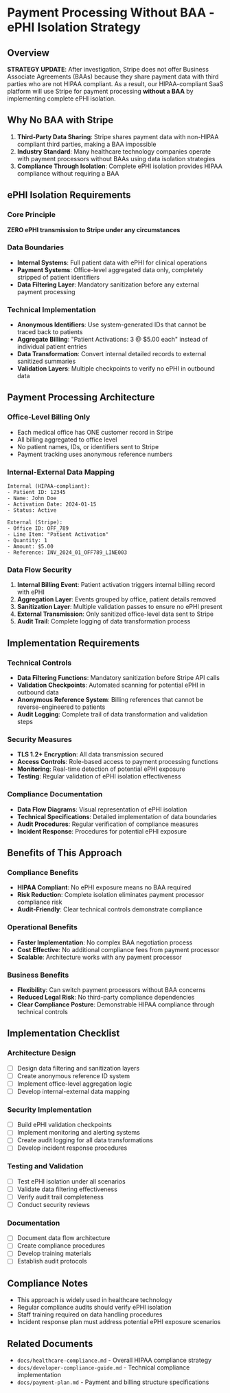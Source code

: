 # Payment Processing Without BAA - ePHI Isolation Strategy

## Overview

**STRATEGY UPDATE**: After investigation, Stripe does not offer Business Associate Agreements (BAAs) because they share payment data with third parties who are not HIPAA compliant. As a result, our HIPAA-compliant SaaS platform will use Stripe for payment processing **without a BAA** by implementing complete ePHI isolation.

## Why No BAA with Stripe

1. **Third-Party Data Sharing**: Stripe shares payment data with non-HIPAA compliant third parties, making a BAA impossible
2. **Industry Standard**: Many healthcare technology companies operate with payment processors without BAAs using data isolation strategies
3. **Compliance Through Isolation**: Complete ePHI isolation provides HIPAA compliance without requiring a BAA

## ePHI Isolation Requirements

### Core Principle

**ZERO ePHI transmission to Stripe under any circumstances**

### Data Boundaries

- **Internal Systems**: Full patient data with ePHI for clinical operations
- **Payment Systems**: Office-level aggregated data only, completely stripped of patient identifiers
- **Data Filtering Layer**: Mandatory sanitization before any external payment processing

### Technical Implementation

- **Anonymous Identifiers**: Use system-generated IDs that cannot be traced back to patients
- **Aggregate Billing**: "Patient Activations: 3 @ $5.00 each" instead of individual patient entries
- **Data Transformation**: Convert internal detailed records to external sanitized summaries
- **Validation Layers**: Multiple checkpoints to verify no ePHI in outbound data

## Payment Processing Architecture

### Office-Level Billing Only

- Each medical office has ONE customer record in Stripe
- All billing aggregated to office level
- No patient names, IDs, or identifiers sent to Stripe
- Payment tracking uses anonymous reference numbers

### Internal-External Data Mapping

```
Internal (HIPAA-compliant):
- Patient ID: 12345
- Name: John Doe
- Activation Date: 2024-01-15
- Status: Active

External (Stripe):
- Office ID: OFF_789
- Line Item: "Patient Activation"
- Quantity: 1
- Amount: $5.00
- Reference: INV_2024_01_OFF789_LINE003
```

### Data Flow Security

1. **Internal Billing Event**: Patient activation triggers internal billing record with ePHI
2. **Aggregation Layer**: Events grouped by office, patient details removed
3. **Sanitization Layer**: Multiple validation passes to ensure no ePHI present
4. **External Transmission**: Only sanitized office-level data sent to Stripe
5. **Audit Trail**: Complete logging of data transformation process

## Implementation Requirements

### Technical Controls

- **Data Filtering Functions**: Mandatory sanitization before Stripe API calls
- **Validation Checkpoints**: Automated scanning for potential ePHI in outbound data
- **Anonymous Reference System**: Billing references that cannot be reverse-engineered to patients
- **Audit Logging**: Complete trail of data transformation and validation steps

### Security Measures

- **TLS 1.2+ Encryption**: All data transmission secured
- **Access Controls**: Role-based access to payment processing functions
- **Monitoring**: Real-time detection of potential ePHI exposure
- **Testing**: Regular validation of ePHI isolation effectiveness

### Compliance Documentation

- **Data Flow Diagrams**: Visual representation of ePHI isolation
- **Technical Specifications**: Detailed implementation of data boundaries
- **Audit Procedures**: Regular verification of compliance measures
- **Incident Response**: Procedures for potential ePHI exposure

## Benefits of This Approach

### Compliance Benefits

- **HIPAA Compliant**: No ePHI exposure means no BAA required
- **Risk Reduction**: Complete isolation eliminates payment processor compliance risk
- **Audit-Friendly**: Clear technical controls demonstrate compliance

### Operational Benefits

- **Faster Implementation**: No complex BAA negotiation process
- **Cost Effective**: No additional compliance fees from payment processor
- **Scalable**: Architecture works with any payment processor

### Business Benefits

- **Flexibility**: Can switch payment processors without BAA concerns
- **Reduced Legal Risk**: No third-party compliance dependencies
- **Clear Compliance Posture**: Demonstrable HIPAA compliance through technical controls

## Implementation Checklist

### Architecture Design

- [ ] Design data filtering and sanitization layers
- [ ] Create anonymous reference ID system
- [ ] Implement office-level aggregation logic
- [ ] Develop internal-external data mapping

### Security Implementation

- [ ] Build ePHI validation checkpoints
- [ ] Implement monitoring and alerting systems
- [ ] Create audit logging for all data transformations
- [ ] Develop incident response procedures

### Testing and Validation

- [ ] Test ePHI isolation under all scenarios
- [ ] Validate data filtering effectiveness
- [ ] Verify audit trail completeness
- [ ] Conduct security reviews

### Documentation

- [ ] Document data flow architecture
- [ ] Create compliance procedures
- [ ] Develop training materials
- [ ] Establish audit protocols

## Compliance Notes

- This approach is widely used in healthcare technology
- Regular compliance audits should verify ePHI isolation
- Staff training required on data handling procedures
- Incident response plan must address potential ePHI exposure scenarios

## Related Documents

- `docs/healthcare-compliance.md` - Overall HIPAA compliance strategy
- `docs/developer-compliance-guide.md` - Technical compliance implementation
- `docs/payment-plan.md` - Payment and billing structure specifications
